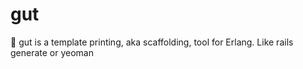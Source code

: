 # gut
:scroll: gut is a template printing, aka scaffolding, tool for Erlang. Like rails generate or yeoman
